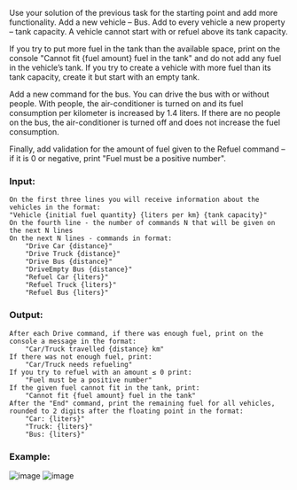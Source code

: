 Use your solution of the previous task for the starting point and add more functionality. Add a new vehicle – Bus. Add to every vehicle a new property – tank capacity. A vehicle cannot start with or refuel above its tank capacity.

If you try to put more fuel in the tank than the available space, print on the console "Cannot fit {fuel amount} fuel in the tank" and do not add any fuel in the vehicle’s tank. If you try to create a vehicle with more fuel than its tank capacity, create it but start with an empty tank.

Add a new command for the bus. You can drive the bus with or without people. With people, the air-conditioner is turned on and its fuel consumption per kilometer is increased by 1.4 liters. If there are no people on the bus, the air-conditioner is turned off and does not increase the fuel consumption.

Finally, add validation for the amount of fuel given to the Refuel command – if it is 0 or negative, print "Fuel must be a positive number".

### Input:

	On the first three lines you will receive information about the vehicles in the format:
  	"Vehicle {initial fuel quantity} {liters per km} {tank capacity}"
	On the fourth line - the number of commands N that will be given on the next N lines
	On the next N lines - commands in format:
		"Drive Car {distance}"
		"Drive Truck {distance}"
		"Drive Bus {distance}"
		"DriveEmpty Bus {distance}"
		"Refuel Car {liters}"
		"Refuel Truck {liters}"
		"Refuel Bus {liters}"

### Output:

	After each Drive command, if there was enough fuel, print on the console a message in the format:
		"Car/Truck travelled {distance} km"
	If there was not enough fuel, print:
		"Car/Truck needs refueling"
	If you try to refuel with an amount ≤ 0 print:
		"Fuel must be a positive number"
	If the given fuel cannot fit in the tank, print:
		"Cannot fit {fuel amount} fuel in the tank"
	After the "End" command, print the remaining fuel for all vehicles, rounded to 2 digits after the floating point in the format:
		"Car: {liters}"
		"Truck: {liters}"
		"Bus: {liters}"

### Example:

![image](https://user-images.githubusercontent.com/45227327/223854125-4946ff09-cb3d-4d53-b41c-bf8129bf0510.png)
![image](https://user-images.githubusercontent.com/45227327/223854251-aeb81eb9-114b-4367-84fd-3f72cd791306.png)

